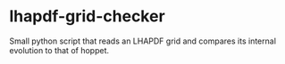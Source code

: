 # lhapdf-grid-checker
Small python script that reads an LHAPDF grid and compares its internal evolution to that of hoppet. 
